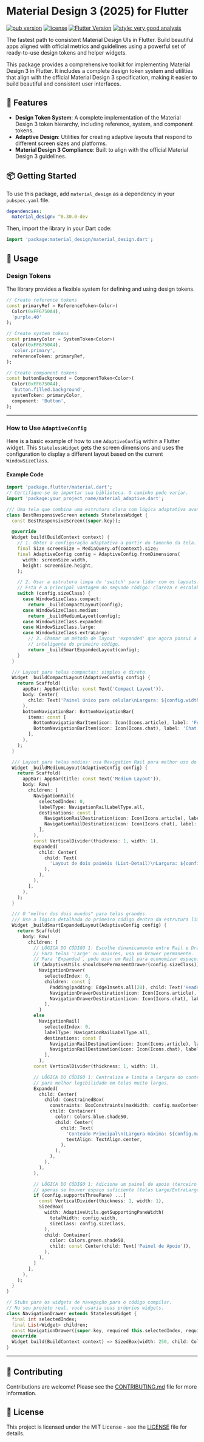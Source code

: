 # Material Design 3 (2025) for Flutter

[![pub version](https://img.shields.io/pub/v/material_design.svg)](https://pub.dev/packages/material_design)
[![license](https://img.shields.io/badge/license-BSD-blue.svg)](/LICENSE)
[![Flutter Version](https://img.shields.io/badge/flutter-%3E%3D3.0.0-blue)](https://flutter.dev)
[![style: very good analysis][very_good_analysis_badge]][very_good_analysis_link]

The fastest path to consistent Material Design UIs in Flutter. Build beautiful apps aligned with official metrics and guidelines using a powerful set of ready-to-use design tokens and helper widgets.

This package provides a comprehensive toolkit for implementing Material Design 3 in Flutter. It includes a complete design token system and utilities that align with the official Material Design 3 specification, making it easier to build beautiful and consistent user interfaces.

## 🚀 Features

- **Design Token System**: A complete implementation of the Material Design 3 token hierarchy, including reference, system, and component tokens.
- **Adaptive Design**: Utilities for creating adaptive layouts that respond to different screen sizes and platforms.
- **Material Design 3 Compliance**: Built to align with the official Material Design 3 guidelines.

## 📦 Getting Started

To use this package, add `material_design` as a dependency in your `pubspec.yaml` file.

```yaml
dependencies:
  material_design: ^0.30.0-dev
```

Then, import the library in your Dart code:

```dart
import 'package:material_design/material_design.dart';
```

## 🎨 Usage

### Design Tokens

The library provides a flexible system for defining and using design tokens.

```dart
// Create reference tokens
const primaryRef = ReferenceToken<Color>(
  Color(0xFF6750A4),
  'purple.40'
);

// Create system tokens
const primaryColor = SystemToken<Color>(
  Color(0xFF6750A4),
  'color.primary',
  referenceToken: primaryRef,
);

// Create component tokens
const buttonBackground = ComponentToken<Color>(
  Color(0xFF6750A4),
  'button.filled.background',
  systemToken: primaryColor,
  component: 'Button',
);
```

---

### How to Use `AdaptiveConfig`

Here is a basic example of how to use `AdaptiveConfig` within a Flutter widget. This `StatelessWidget` gets the screen dimensions and uses the configuration to display a different layout based on the current `WindowSizeClass`.

#### Example Code

```dart
import 'package.flutter/material.dart';
// Certifique-se de importar sua biblioteca. O caminho pode variar.
import 'package:your_project_name/material_adaptive.dart';

/// Uma tela que combina uma estrutura clara com lógica adaptativa avançada.
class BestResponsiveScreen extends StatelessWidget {
  const BestResponsiveScreen({super.key});

  @override
  Widget build(BuildContext context) {
    // 1. Obter a configuração adaptativa a partir do tamanho da tela.
    final Size screenSize = MediaQuery.of(context).size;
    final AdaptiveConfig config = AdaptiveConfig.fromDimensions(
      width: screenSize.width,
      height: screenSize.height,
    );

    // 2. Usar a estrutura limpa do 'switch' para lidar com os layouts.
    // Esta é a principal vantagem do segundo código: clareza e escalabilidade.
    switch (config.sizeClass) {
      case WindowSizeClass.compact:
        return _buildCompactLayout(config);
      case WindowSizeClass.medium:
        return _buildMediumLayout(config);
      case WindowSizeClass.expanded:
      case WindowSizeClass.large:
      case WindowSizeClass.extraLarge:
        // 3. Chamar um método de layout 'expanded' que agora possui a lógica
        // inteligente do primeiro código.
        return _buildSmartExpandedLayout(config);
    }
  }

  /// Layout para telas compactas: simples e direto.
  Widget _buildCompactLayout(AdaptiveConfig config) {
    return Scaffold(
      appBar: AppBar(title: const Text('Compact Layout')),
      body: Center(
        child: Text('Painel único para celular\nLargura: ${config.width.toInt()}px'),
      ),
      bottomNavigationBar: BottomNavigationBar(
        items: const [
          BottomNavigationBarItem(icon: Icon(Icons.article), label: 'Feed'),
          BottomNavigationBarItem(icon: Icon(Icons.chat), label: 'Chat'),
        ],
      ),
    );
  }

  /// Layout para telas médias: usa Navigation Rail para melhor uso do espaço.
  Widget _buildMediumLayout(AdaptiveConfig config) {
    return Scaffold(
      appBar: AppBar(title: const Text('Medium Layout')),
      body: Row(
        children: [
          NavigationRail(
            selectedIndex: 0,
            labelType: NavigationRailLabelType.all,
            destinations: const [
              NavigationRailDestination(icon: Icon(Icons.article), label: Text('Feed')),
              NavigationRailDestination(icon: Icon(Icons.chat), label: Text('Chat')),
            ],
          ),
          const VerticalDivider(thickness: 1, width: 1),
          Expanded(
            child: Center(
              child: Text(
                'Layout de dois painéis (List-Detail)\nLargura: ${config.width.toInt()}px',
              ),
            ),
          ),
        ],
      ),
    );
  }

  /// O "melhor dos dois mundos" para telas grandes.
  /// Usa a lógica detalhada do primeiro código dentro da estrutura limpa do segundo.
  Widget _buildSmartExpandedLayout(AdaptiveConfig config) {
    return Scaffold(
      body: Row(
        children: [
          // LÓGICA DO CÓDIGO 1: Escolhe dinamicamente entre Rail e Drawer.
          // Para telas 'Large' ou maiores, usa um Drawer permanente.
          // Para 'Expanded', pode usar um Rail para economizar espaço.
          if (AdaptiveUtils.shouldUsePermanentDrawer(config.sizeClass))
            NavigationDrawer(
              selectedIndex: 0,
              children: const [
                Padding(padding: EdgeInsets.all(28), child: Text('Header')),
                NavigationDrawerDestination(icon: Icon(Icons.article), label: Text('Feed')),
                NavigationDrawerDestination(icon: Icon(Icons.chat), label: Text('Chat')),
              ],
            )
          else
            NavigationRail(
              selectedIndex: 0,
              labelType: NavigationRailLabelType.all,
              destinations: const [
                NavigationRailDestination(icon: Icon(Icons.article), label: Text('Feed')),
                NavigationRailDestination(icon: Icon(Icons.chat), label: Text('Chat')),
              ],
            ),
          const VerticalDivider(thickness: 1, width: 1),

          // LÓGICA DO CÓDIGO 1: Centraliza e limita a largura do conteúdo principal
          // para melhor legibilidade em telas muito largas.
          Expanded(
            child: Center(
              child: ConstrainedBox(
                constraints: BoxConstraints(maxWidth: config.maxContentWidth),
                child: Container(
                  color: Colors.blue.shade50,
                  child: Center(
                    child: Text(
                      'Conteúdo Principal\n(Largura máxima: ${config.maxContentWidth.toInt()}px)',
                      textAlign: TextAlign.center,
                    ),
                  ),
                ),
              ),
            ),
          ),

          // LÓGICA DO CÓDIGO 1: Adiciona um painel de apoio (terceiro painel)
          // apenas se houver espaço suficiente (telas Large/ExtraLarge).
          if (config.supportsThreePane) ...[
            const VerticalDivider(thickness: 1, width: 1),
            SizedBox(
              width: AdaptiveUtils.getSupportingPaneWidth(
                totalWidth: config.width,
                sizeClass: config.sizeClass,
              ),
              child: Container(
                color: Colors.green.shade50,
                child: const Center(child: Text('Painel de Apoio')),
              ),
            ),
          ]
        ],
      ),
    );
  }
}

// Stubs para os widgets de navegação para o código compilar.
// No seu projeto real, você usaria seus próprios widgets.
class NavigationDrawer extends StatelessWidget {
  final int selectedIndex;
  final List<Widget> children;
  const NavigationDrawer({super.key, required this.selectedIndex, required this.children});
  @override
  Widget build(BuildContext context) => SizedBox(width: 250, child: Column(children: children));
}
```

---

## 🙏 Contributing

Contributions are welcome! Please see the [CONTRIBUTING.md](CONTRIBUTING.md) file for more information.

## 📄 License

This project is licensed under the MIT License - see the [LICENSE](LICENSE) file for details.

[license_badge]: https://img.shields.io/badge/license-MIT-blue.svg
[license_link]: https://opensource.org/licenses/MIT
[very_good_analysis_badge]: https://img.shields.io/badge/style-very_good_analysis-B22C89.svg
[very_good_analysis_link]: https://pub.dev/packages/very_good_analysis
